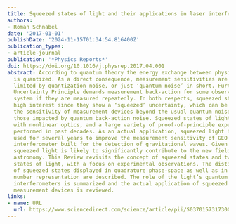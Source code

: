 ```yaml
---
title: Squeezed states of light and their applications in laser interferometers
authors:
- Roman Schnabel
date: '2017-01-01'
publishDate: '2024-11-15T01:34:54.816400Z'
publication_types:
- article-journal
publication: '*Physics Reports*'
doi: https://doi.org/10.1016/j.physrep.2017.04.001
abstract: According to quantum theory the energy exchange between physical systems
  is quantized. As a direct consequence, measurement sensitivities are fundamentally
  limited by quantization noise, or just ‘quantum noise’ in short. Furthermore, Heisenberg’s
  Uncertainty Principle demands measurement back-action for some observables of a
  system if they are measured repeatedly. In both respects, squeezed states are of
  high interest since they show a ‘squeezed’ uncertainty, which can be used to improve
  the sensitivity of measurement devices beyond the usual quantum noise limits including
  those impacted by quantum back-action noise. Squeezed states of light can be produced
  with nonlinear optics, and a large variety of proof-of-principle experiments were
  performed in past decades. As an actual application, squeezed light has now been
  used for several years to improve the measurement sensitivity of GEO 600 – a laser
  interferometer built for the detection of gravitational waves. Given this success,
  squeezed light is likely to significantly contribute to the new field of gravitational-wave
  astronomy. This Review revisits the concept of squeezed states and two-mode squeezed
  states of light, with a focus on experimental observations. The distinct properties
  of squeezed states displayed in quadrature phase-space as well as in the photon
  number representation are described. The role of the light’s quantum noise in laser
  interferometers is summarized and the actual application of squeezed states in these
  measurement devices is reviewed.
links:
- name: URL
  url: https://www.sciencedirect.com/science/article/pii/S0370157317300595
---
```

